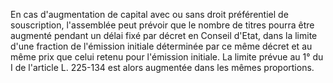   
En cas d'augmentation de capital avec ou sans droit préférentiel de souscription, l'assemblée peut prévoir que le nombre de titres pourra être augmenté pendant un délai fixé par décret en Conseil d'Etat, dans la limite d'une fraction de l'émission initiale déterminée par ce même décret et au même prix que celui retenu pour l'émission initiale. La limite prévue au 1° du I de l'article L. 225-134 est alors augmentée dans les mêmes proportions.  

  
